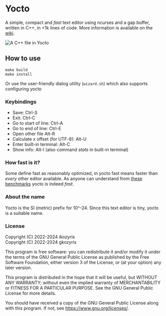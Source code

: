 # Yocto
A simple, compact and *fast* text editor using ncurses and a gap buffer, written in C++, in <1k lines of code.
More information is available on the [wiki](https://github.com/ikozyris/yocto/wiki).

![A C++ file in Yocto](https://github.com/ikozyris/yocto/assets/80053394/8fa12952-272f-41e0-9535-0a77f3652286)

## How to use
```
make build
make install
```

Or use the user-friendly dialog utility (`wizard.sh`)
which also supports configuring yocto

### Keybindings
* Save: Ctrl-S
* Exit: Ctrl-C
* Go to start of line: Ctrl-A
* Go to end of line: Ctrl-E
* Open other file Alt-R
* Calculate x offset (for UTF-8): Alt-U
* Enter built-in terminal: Alt-C
* Show info: Alt-I (also command _stats_ in built-in terminal)

### How fast is it?
Some define fast as reasonably optimized, in yocto fast means 
faster than *every* other editor available. As anyone can understand from 
[these benchmarks](https://github.com/ikozyris/yocto/wiki/Performance-&-Benchmarks)
yocto is indeed *fast*.

### About the name
Yocto is the SI (metric) prefix for 10^-24.
Since this text editor is tiny, yocto is a suitable name.

### License

Copyright (C) 2022-2024  ikozyris<br>
Copyright (C) 2022-2024  gkozyris

This program is free software: you can redistribute it and/or modify
it under the terms of the GNU General Public License as published by
the Free Software Foundation, either version 3 of the License, or
(at your option) any later version.

This program is distributed in the hope that it will be useful,
but WITHOUT ANY WARRANTY; without even the implied warranty of
MERCHANTABILITY or FITNESS FOR A PARTICULAR PURPOSE.  See the
GNU General Public License for more details.

You should have received a copy of the GNU General Public License
along with this program.  If not, see <https://www.gnu.org/licenses/>.

